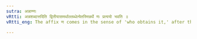```yaml
---
sutra: अन्नाण्णः
vRtti: अन्नशब्दात्तदिति द्वितीयासमर्थाल्लब्धेत्येतस्मिन्नर्थे णः प्रत्ययो भवति ॥
vRtti_eng: The affix ण comes in the sense of 'who obtains it,' after the word अन्न, in the second case in construction.

---
```

